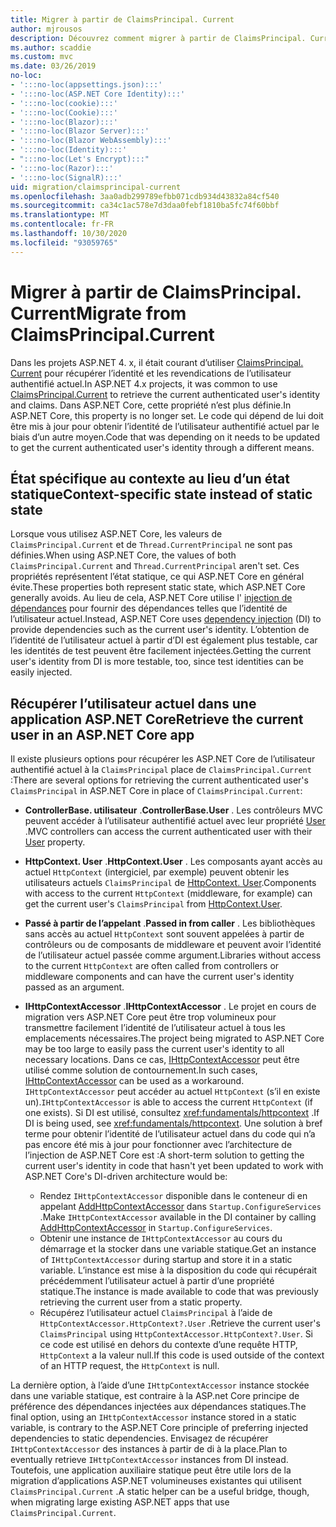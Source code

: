 ```yaml
---
title: Migrer à partir de ClaimsPrincipal. Current
author: mjrousos
description: Découvrez comment migrer à partir de ClaimsPrincipal. Current pour récupérer l’identité et les revendications de l’utilisateur authentifié actuel dans ASP.NET Core.
ms.author: scaddie
ms.custom: mvc
ms.date: 03/26/2019
no-loc:
- ':::no-loc(appsettings.json):::'
- ':::no-loc(ASP.NET Core Identity):::'
- ':::no-loc(cookie):::'
- ':::no-loc(Cookie):::'
- ':::no-loc(Blazor):::'
- ':::no-loc(Blazor Server):::'
- ':::no-loc(Blazor WebAssembly):::'
- ':::no-loc(Identity):::'
- ":::no-loc(Let's Encrypt):::"
- ':::no-loc(Razor):::'
- ':::no-loc(SignalR):::'
uid: migration/claimsprincipal-current
ms.openlocfilehash: 3aa0adb299789efbb071cdb934d43832a84cf540
ms.sourcegitcommit: ca34c1ac578e7d3daa0febf1810ba5fc74f60bbf
ms.translationtype: MT
ms.contentlocale: fr-FR
ms.lasthandoff: 10/30/2020
ms.locfileid: "93059765"
---
```

# <a name="migrate-from-claimsprincipalcurrent"></a><span data-ttu-id="0f59b-103">Migrer à partir de ClaimsPrincipal. Current</span><span class="sxs-lookup"><span data-stu-id="0f59b-103">Migrate from ClaimsPrincipal.Current</span></span>

<span data-ttu-id="0f59b-104">Dans les projets ASP.NET 4. x, il était courant d’utiliser [ClaimsPrincipal. Current](/dotnet/api/system.security.claims.claimsprincipal.current) pour récupérer l’identité et les revendications de l’utilisateur authentifié actuel.</span><span class="sxs-lookup"><span data-stu-id="0f59b-104">In ASP.NET 4.x projects, it was common to use [ClaimsPrincipal.Current](/dotnet/api/system.security.claims.claimsprincipal.current) to retrieve the current authenticated user's identity and claims.</span></span> <span data-ttu-id="0f59b-105">Dans ASP.NET Core, cette propriété n’est plus définie.</span><span class="sxs-lookup"><span data-stu-id="0f59b-105">In ASP.NET Core, this property is no longer set.</span></span> <span data-ttu-id="0f59b-106">Le code qui dépend de lui doit être mis à jour pour obtenir l’identité de l’utilisateur authentifié actuel par le biais d’un autre moyen.</span><span class="sxs-lookup"><span data-stu-id="0f59b-106">Code that was depending on it needs to be updated to get the current authenticated user's identity through a different means.</span></span>

## <a name="context-specific-state-instead-of-static-state"></a><span data-ttu-id="0f59b-107">État spécifique au contexte au lieu d’un état statique</span><span class="sxs-lookup"><span data-stu-id="0f59b-107">Context-specific state instead of static state</span></span>

<span data-ttu-id="0f59b-108">Lorsque vous utilisez ASP.NET Core, les valeurs de `ClaimsPrincipal.Current` et de `Thread.CurrentPrincipal` ne sont pas définies.</span><span class="sxs-lookup"><span data-stu-id="0f59b-108">When using ASP.NET Core, the values of both `ClaimsPrincipal.Current` and `Thread.CurrentPrincipal` aren't set.</span></span> <span data-ttu-id="0f59b-109">Ces propriétés représentent l’état statique, ce qui ASP.NET Core en général évite.</span><span class="sxs-lookup"><span data-stu-id="0f59b-109">These properties both represent static state, which ASP.NET Core generally avoids.</span></span> <span data-ttu-id="0f59b-110">Au lieu de cela, ASP.NET Core utilise l' [injection de dépendances](xref:fundamentals/dependency-injection) pour fournir des dépendances telles que l’identité de l’utilisateur actuel.</span><span class="sxs-lookup"><span data-stu-id="0f59b-110">Instead, ASP.NET Core uses [dependency injection](xref:fundamentals/dependency-injection) (DI) to provide dependencies such as the current user's identity.</span></span> <span data-ttu-id="0f59b-111">L’obtention de l’identité de l’utilisateur actuel à partir d’DI est également plus testable, car les identités de test peuvent être facilement injectées.</span><span class="sxs-lookup"><span data-stu-id="0f59b-111">Getting the current user's identity from DI is more testable, too, since test identities can be easily injected.</span></span>

## <a name="retrieve-the-current-user-in-an-aspnet-core-app"></a><span data-ttu-id="0f59b-112">Récupérer l’utilisateur actuel dans une application ASP.NET Core</span><span class="sxs-lookup"><span data-stu-id="0f59b-112">Retrieve the current user in an ASP.NET Core app</span></span>

<span data-ttu-id="0f59b-113">Il existe plusieurs options pour récupérer les ASP.NET Core de l’utilisateur authentifié actuel à la `ClaimsPrincipal` place de `ClaimsPrincipal.Current` :</span><span class="sxs-lookup"><span data-stu-id="0f59b-113">There are several options for retrieving the current authenticated user's `ClaimsPrincipal` in ASP.NET Core in place of `ClaimsPrincipal.Current`:</span></span>

* <span data-ttu-id="0f59b-114">**ControllerBase. utilisateur** .</span><span class="sxs-lookup"><span data-stu-id="0f59b-114">**ControllerBase.User** .</span></span> <span data-ttu-id="0f59b-115">Les contrôleurs MVC peuvent accéder à l’utilisateur authentifié actuel avec leur propriété [User](/dotnet/api/microsoft.aspnetcore.mvc.controllerbase.user) .</span><span class="sxs-lookup"><span data-stu-id="0f59b-115">MVC controllers can access the current authenticated user with their [User](/dotnet/api/microsoft.aspnetcore.mvc.controllerbase.user) property.</span></span>
* <span data-ttu-id="0f59b-116">**HttpContext. User** .</span><span class="sxs-lookup"><span data-stu-id="0f59b-116">**HttpContext.User** .</span></span> <span data-ttu-id="0f59b-117">Les composants ayant accès au actuel `HttpContext` (intergiciel, par exemple) peuvent obtenir les utilisateurs actuels `ClaimsPrincipal` de [HttpContext. User](/dotnet/api/microsoft.aspnetcore.http.httpcontext.user).</span><span class="sxs-lookup"><span data-stu-id="0f59b-117">Components with access to the current `HttpContext` (middleware, for example) can get the current user's `ClaimsPrincipal` from [HttpContext.User](/dotnet/api/microsoft.aspnetcore.http.httpcontext.user).</span></span>
* <span data-ttu-id="0f59b-118">**Passé à partir de l’appelant** .</span><span class="sxs-lookup"><span data-stu-id="0f59b-118">**Passed in from caller** .</span></span> <span data-ttu-id="0f59b-119">Les bibliothèques sans accès au actuel `HttpContext` sont souvent appelées à partir de contrôleurs ou de composants de middleware et peuvent avoir l’identité de l’utilisateur actuel passée comme argument.</span><span class="sxs-lookup"><span data-stu-id="0f59b-119">Libraries without access to the current `HttpContext` are often called from controllers or middleware components and can have the current user's identity passed as an argument.</span></span>
* <span data-ttu-id="0f59b-120">**IHttpContextAccessor** .</span><span class="sxs-lookup"><span data-stu-id="0f59b-120">**IHttpContextAccessor** .</span></span> <span data-ttu-id="0f59b-121">Le projet en cours de migration vers ASP.NET Core peut être trop volumineux pour transmettre facilement l’identité de l’utilisateur actuel à tous les emplacements nécessaires.</span><span class="sxs-lookup"><span data-stu-id="0f59b-121">The project being migrated to ASP.NET Core may be too large to easily pass the current user's identity to all necessary locations.</span></span> <span data-ttu-id="0f59b-122">Dans ce cas, [IHttpContextAccessor](/dotnet/api/microsoft.aspnetcore.http.ihttpcontextaccessor) peut être utilisé comme solution de contournement.</span><span class="sxs-lookup"><span data-stu-id="0f59b-122">In such cases, [IHttpContextAccessor](/dotnet/api/microsoft.aspnetcore.http.ihttpcontextaccessor) can be used as a workaround.</span></span> <span data-ttu-id="0f59b-123">`IHttpContextAccessor` peut accéder au actuel `HttpContext` (s’il en existe un).</span><span class="sxs-lookup"><span data-stu-id="0f59b-123">`IHttpContextAccessor` is able to access the current `HttpContext` (if one exists).</span></span> <span data-ttu-id="0f59b-124">Si DI est utilisé, consultez <xref:fundamentals/httpcontext> .</span><span class="sxs-lookup"><span data-stu-id="0f59b-124">If DI is being used, see <xref:fundamentals/httpcontext>.</span></span> <span data-ttu-id="0f59b-125">Une solution à bref terme pour obtenir l’identité de l’utilisateur actuel dans du code qui n’a pas encore été mis à jour pour fonctionner avec l’architecture de l’injection de ASP.NET Core est :</span><span class="sxs-lookup"><span data-stu-id="0f59b-125">A short-term solution to getting the current user's identity in code that hasn't yet been updated to work with ASP.NET Core's DI-driven architecture would be:</span></span>

  * <span data-ttu-id="0f59b-126">Rendez `IHttpContextAccessor` disponible dans le conteneur di en appelant [AddHttpContextAccessor](https://github.com/aspnet/Hosting/issues/793) dans `Startup.ConfigureServices` .</span><span class="sxs-lookup"><span data-stu-id="0f59b-126">Make `IHttpContextAccessor` available in the DI container by calling [AddHttpContextAccessor](https://github.com/aspnet/Hosting/issues/793) in `Startup.ConfigureServices`.</span></span>
  * <span data-ttu-id="0f59b-127">Obtenir une instance de `IHttpContextAccessor` au cours du démarrage et la stocker dans une variable statique.</span><span class="sxs-lookup"><span data-stu-id="0f59b-127">Get an instance of `IHttpContextAccessor` during startup and store it in a static variable.</span></span> <span data-ttu-id="0f59b-128">L’instance est mise à la disposition du code qui récupérait précédemment l’utilisateur actuel à partir d’une propriété statique.</span><span class="sxs-lookup"><span data-stu-id="0f59b-128">The instance is made available to code that was previously retrieving the current user from a static property.</span></span>
  * <span data-ttu-id="0f59b-129">Récupérez l’utilisateur actuel `ClaimsPrincipal` à l’aide de `HttpContextAccessor.HttpContext?.User` .</span><span class="sxs-lookup"><span data-stu-id="0f59b-129">Retrieve the current user's `ClaimsPrincipal` using `HttpContextAccessor.HttpContext?.User`.</span></span> <span data-ttu-id="0f59b-130">Si ce code est utilisé en dehors du contexte d’une requête HTTP, `HttpContext` a la valeur null.</span><span class="sxs-lookup"><span data-stu-id="0f59b-130">If this code is used outside of the context of an HTTP request, the `HttpContext` is null.</span></span>

<span data-ttu-id="0f59b-131">La dernière option, à l’aide d’une `IHttpContextAccessor` instance stockée dans une variable statique, est contraire à la ASP.net Core principe de préférence des dépendances injectées aux dépendances statiques.</span><span class="sxs-lookup"><span data-stu-id="0f59b-131">The final option, using an `IHttpContextAccessor` instance stored in a static variable, is contrary to the ASP.NET Core principle of preferring injected dependencies to static dependencies.</span></span> <span data-ttu-id="0f59b-132">Envisagez de récupérer `IHttpContextAccessor` des instances à partir de di à la place.</span><span class="sxs-lookup"><span data-stu-id="0f59b-132">Plan to eventually retrieve `IHttpContextAccessor` instances from DI instead.</span></span> <span data-ttu-id="0f59b-133">Toutefois, une application auxiliaire statique peut être utile lors de la migration d’applications ASP.NET volumineuses existantes qui utilisent `ClaimsPrincipal.Current` .</span><span class="sxs-lookup"><span data-stu-id="0f59b-133">A static helper can be a useful bridge, though, when migrating large existing ASP.NET apps that use `ClaimsPrincipal.Current`.</span></span>
